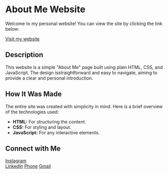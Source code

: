<h1>About Me Website</h1>
<p>Welcome to my personal website! You can view the site by clicking the link below:</p>
<p><a href="https://vladyslavpilkevych.github.io/personal-website/" target="_blank">Visit my website</a></p>
<h2>Description</h2>
<p>This website is a simple "About Me" page built using plain HTML, CSS, and JavaScript. The design isstraightforward and easy to navigate, aiming to provide a clear and personal introduction.</p>
<h2>How It Was Made</h2>
<p>The entire site was created with simplicity in mind. Here is a brief overview of the technologies used:</p>
<ul>
    <li><strong>HTML:</strong> For structuring the content.</li>
    <li><strong>CSS:</strong> For styling and layout.</li>
    <li><strong>JavaScript:</strong> For any interactive elements.</li>
</ul>

<h2>Connect with Me</h2>
<p>
    <a href="https://www.instagram.com/vladyslavpilkevych/" target="_blank">Instagram</a><br>
    <a href="https://www.linkedin.com/in/vladyslav-pilkevych-4409b5236/" target="_blank">LinkedIn</a>
    <a href="tel:+421951945048" target="_blank">Phone</a>
    <a href="mailto:vladyslavpilkevych2004@gmail.com" target="_blank">Gmail</a>
</p>
